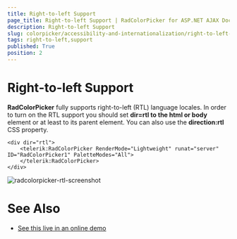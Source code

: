 ```yaml
---
title: Right-to-left Support
page_title: Right-to-left Support | RadColorPicker for ASP.NET AJAX Documentation
description: Right-to-left Support
slug: colorpicker/accessibility-and-internationalization/right-to-left-support
tags: right-to-left,support
published: True
position: 2
---
```


# Right-to-left Support




**RadColorPicker** fully supports right-to-left (RTL) language locales. In order to turn on the RTL support you should set **dir=rtl to the html or body** element or at least to its parent element. You can also use the **direction:rtl** CSS property.

````ASP.NET
<div dir="rtl">
    <telerik:RadColorPicker RenderMode="Lightweight" runat="server" ID="RadColorPicker1" PaletteModes="All">
    </telerik:RadColorPicker>
</div>
````

![radcolorpicker-rtl-screenshot](images/radcolorpicker-rtl-screenshot.png)

# See Also

 * [See this live in an online demo](https://demos.telerik.com/aspnet-ajax/colorpicker/examples/righttoleft/defaultcs.aspx)
